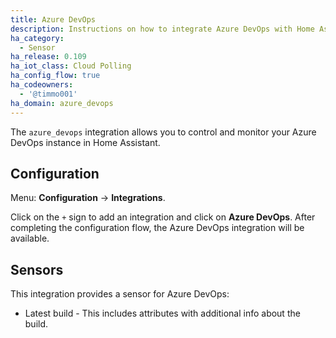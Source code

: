 ```yaml
---
title: Azure DevOps
description: Instructions on how to integrate Azure DevOps with Home Assistant.
ha_category:
  - Sensor
ha_release: 0.109
ha_iot_class: Cloud Polling
ha_config_flow: true
ha_codeowners:
  - '@timmo001'
ha_domain: azure_devops
---
```


The `azure_devops` integration allows you to control and monitor your
Azure DevOps instance in Home Assistant.

## Configuration

Menu: **Configuration** -> **Integrations**.

Click on the `+` sign to add an integration and click on **Azure DevOps**.
After completing the configuration flow, the Azure DevOps
integration will be available.

## Sensors

This integration provides a sensor for Azure DevOps:

- Latest build - This includes attributes with additional info about the build.
